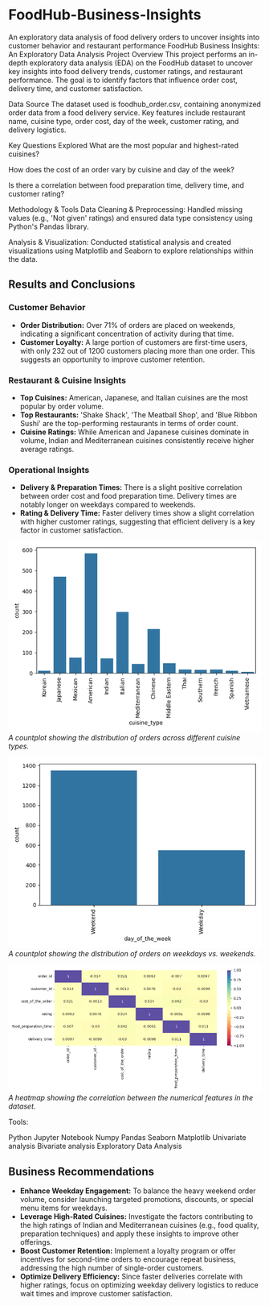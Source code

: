 # FoodHub-Business-Insights
An exploratory data analysis of food delivery orders to uncover insights into customer behavior and restaurant performance
FoodHub Business Insights: An Exploratory Data Analysis
Project Overview
This project performs an in-depth exploratory data analysis (EDA) on the FoodHub dataset to uncover key insights into food delivery trends, customer ratings, and restaurant performance. The goal is to identify factors that influence order cost, delivery time, and customer satisfaction.

Data Source
The dataset used is foodhub_order.csv, containing anonymized order data from a food delivery service. Key features include restaurant name, cuisine type, order cost, day of the week, customer rating, and delivery logistics.   

Key Questions Explored
What are the most popular and highest-rated cuisines?

How does the cost of an order vary by cuisine and day of the week?

Is there a correlation between food preparation time, delivery time, and customer rating?

Methodology & Tools
Data Cleaning & Preprocessing: Handled missing values (e.g., 'Not given' ratings) and ensured data type consistency using Python's Pandas library.

Analysis & Visualization: Conducted statistical analysis and created visualizations using Matplotlib and Seaborn to explore relationships within the data.


## Results and Conclusions

### Customer Behavior
*   **Order Distribution:** Over 71% of orders are placed on weekends, indicating a significant concentration of activity during that time.
*   **Customer Loyalty:** A large portion of customers are first-time users, with only 232 out of 1200 customers placing more than one order. This suggests an opportunity to improve customer retention.

### Restaurant & Cuisine Insights
*   **Top Cuisines:** American, Japanese, and Italian cuisines are the most popular by order volume.
*   **Top Restaurants:** 'Shake Shack', 'The Meatball Shop', and 'Blue Ribbon Sushi' are the top-performing restaurants in terms of order count.
*   **Cuisine Ratings:** While American and Japanese cuisines dominate in volume, Indian and Mediterranean cuisines consistently receive higher average ratings.

### Operational Insights
*   **Delivery & Preparation Times:** There is a slight positive correlation between order cost and food preparation time. Delivery times are notably longer on weekdays compared to weekends.
*   **Rating & Delivery Time:** Faster delivery times show a slight correlation with higher customer ratings, suggesting that efficient delivery is a key factor in customer satisfaction.

![Cuisine Popularity](results/cuisine_popularity.png)
*A countplot showing the distribution of orders across different cuisine types.*

![Order Day Distribution](results/order_day_distribution.png)
*A countplot showing the distribution of orders on weekdays vs. weekends.*

![Correlation Heatmap](results/correlation_heatmap.png)
*A heatmap showing the correlation between the numerical features in the dataset.*


Tools: 

Python
Jupyter Notebook
Numpy
Pandas
Seaborn
Matplotlib
Univariate analysis
Bivariate analysis
Exploratory Data Analysis

## Business Recommendations
*   **Enhance Weekday Engagement:** To balance the heavy weekend order volume, consider launching targeted promotions, discounts, or special menu items for weekdays.
*   **Leverage High-Rated Cuisines:** Investigate the factors contributing to the high ratings of Indian and Mediterranean cuisines (e.g., food quality, preparation techniques) and apply these insights to improve other offerings.
*   **Boost Customer Retention:** Implement a loyalty program or offer incentives for second-time orders to encourage repeat business, addressing the high number of single-order customers.
*   **Optimize Delivery Efficiency:** Since faster deliveries correlate with higher ratings, focus on optimizing weekday delivery logistics to reduce wait times and improve customer satisfaction.

